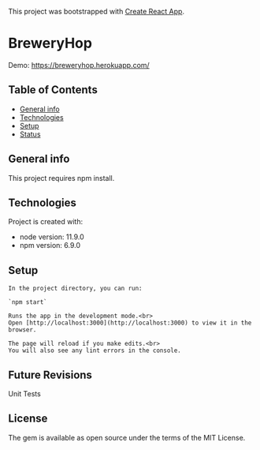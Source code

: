 This project was bootstrapped with [Create React App](https://github.com/facebook/create-react-app).

# BreweryHop

Demo: https://breweryhop.herokuapp.com/

## Table of Contents
* [General info](#general-info)
* [Technologies](#technologies)
* [Setup](#setup)
* [Status](#status)

## General info
This project requires npm install. 
	
## Technologies
Project is created with:
* node version: 11.9.0
* npm version: 6.9.0
	
## Setup

```
In the project directory, you can run:

`npm start`

Runs the app in the development mode.<br>
Open [http://localhost:3000](http://localhost:3000) to view it in the browser.

The page will reload if you make edits.<br>
You will also see any lint errors in the console.

```

## Future Revisions

Unit Tests

## License

The gem is available as open source under the terms of the MIT License.